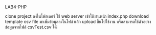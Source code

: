 LAB4-PHP

clone project ลงในโฟลเดอร์ ใช้ web server เข้าใช้งานหน้า index.php 
download template csv file มาเพิ่มข้อมูลลงในไฟล์ แล้ว upload ขึ้นไปใช้งาน
หรือสามารถใช้ตัวอย่างข้อมูลจากไฟล์ csvTest.csv ได้
